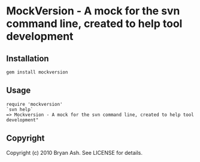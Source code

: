 # MockVersion - A mock for the svn command line, created to help tool development

Installation
------------
    gem install mockversion

Usage
-----
    require 'mockversion'
    `svn help`
    => Mockversion - A mock for the svn command line, created to help tool development"

Copyright
---------
Copyright (c) 2010 Bryan Ash.  See LICENSE for details.
